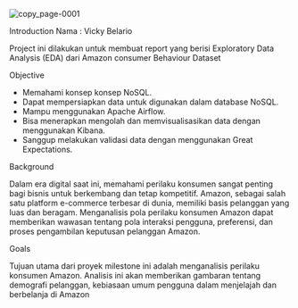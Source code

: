 
![copy_page-0001](https://github.com/user-attachments/assets/bc8b93f3-3cce-4485-85de-663e0150ed52)

Introduction
Nama  : Vicky Belario

Project ini dilakukan untuk  membuat report  yang berisi Exploratory Data Analysis (EDA) dari Amazon consumer Behaviour Dataset

Objective
- Memahami konsep konsep NoSQL.
- Dapat mempersiapkan data untuk digunakan dalam database NoSQL.
- Mampu menggunakan Apache Airflow.
- Bisa menerapkan mengolah dan memvisualisasikan data dengan menggunakan Kibana.
- Sanggup melakukan validasi data dengan menggunakan Great Expectations.

Background

Dalam era digital saat ini, memahami perilaku konsumen sangat penting bagi bisnis untuk berkembang dan tetap kompetitif. Amazon, sebagai salah satu platform e-commerce terbesar di dunia, memiliki basis pelanggan yang luas dan beragam. Menganalisis pola perilaku konsumen Amazon dapat memberikan wawasan tentang pola interaksi pengguna,  preferensi, dan proses pengambilan keputusan pelanggan Amazon. 

Goals

Tujuan utama dari proyek milestone ini adalah menganalisis perilaku konsumen Amazon. Analisis ini akan memberikan gambaran tentang demografi pelanggan, kebiasaan umum pengguna dalam menjelajah dan berbelanja di Amazon
